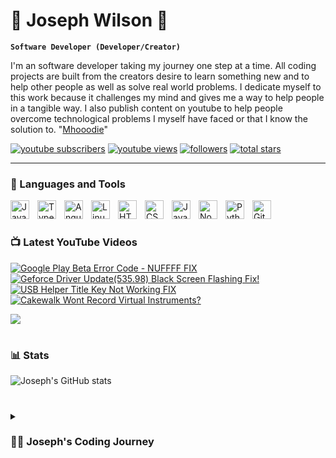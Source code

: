 # 🎸 Joseph Wilson 🎸

**`Software Developer (Developer/Creator)`**

I'm an software developer taking my journey one step at a time. All coding projects are built from the creators desire to learn something new and to help other people as well as solve real world problems. I dedicate myself to this work because it challenges my mind and gives me a way to help people in a tangible way. I also publish content on youtube to help people overcome technological problems I myself have faced or that I know the solution to.  "[Mhooodie][youtube]" 

   <p align="left">
      <a href="https://www.youtube.com/c/Mhooodie?sub_confirmation=1">
         <img alt="youtube subscribers" title="Subscribe to my YouTube channel" src="https://custom-icon-badges.demolab.com/youtube/channel/subscribers/UCbuGIZ-AqNbYOoQi5IK9dsQ?color=%23E05D44&label=SUBSCRIBE&logo=video&logoColor=white&style=for-the-badge&labelColor=CE4630"/></a> 
      <a href="https://www.youtube.com/c/Mhooodie">
         <img alt="youtube views" title="YouTube views" src="https://custom-icon-badges.demolab.com/youtube/channel/views/UCbuGIZ-AqNbYOoQi5IK9dsQ?color=%23E1AD0E&logo=eye&logoColor=white&style=for-the-badge&labelColor=C79600"/></a> 
      <a href="https://github.com/Mhooodie?tab=followers">
         <img alt="followers" title="Follow me on Github" src="https://custom-icon-badges.demolab.com/github/followers/Mhooodie?color=236ad3&labelColor=1155ba&style=for-the-badge&logo=person-add&label=Follow&logoColor=white"/></a>
      <a href="https://github.com/Mhooodie?tab=repositories&sort=stargazers">
         <img alt="total stars" title="Total stars on GitHub" src="https://custom-icon-badges.demolab.com/github/stars/Mhooodie?color=55960c&style=for-the-badge&labelColor=488207&logo=star"/></a>
   </p>

---

### 🧰 Languages and Tools

<img align="left" alt="Java" width="30px" style="padding-right:10px;" src="https://cdn.jsdelivr.net/gh/devicons/devicon/icons/java/java-original.svg"/>
<img align="left" alt="TypeScript" width="30px" style="padding-right:10px;" src="https://cdn.jsdelivr.net/gh/devicons/devicon/icons/typescript/typescript-plain.svg" />
<img align="left" alt="Angular" width="30px" style="padding-right:10px;" src="https://cdn.jsdelivr.net/gh/devicons/devicon/icons/angularjs/angularjs-plain.svg" />
<img align="left" alt="Linux" width="30px" style="padding-right:10px;" src="https://cdn.jsdelivr.net/gh/devicons/devicon/icons/linux/linux-original.svg" />
<img align="left" alt="HTML" width="30px" style="padding-right:10px;" src="https://cdn.jsdelivr.net/gh/devicons/devicon/icons/html5/html5-plain.svg" />
<img align="left" alt="CSS" width="30px" style="padding-right:10px;" src="https://cdn.jsdelivr.net/gh/devicons/devicon/icons/css3/css3-plain.svg" />
<img align="left" alt="JavaScript" width="30px" style="padding-right:10px;" src="https://cdn.jsdelivr.net/gh/devicons/devicon/icons/javascript/javascript-plain.svg" />
<img align="left" alt="NodeJS" width="30px" style="padding-right:10px;" src="https://cdn.jsdelivr.net/gh/devicons/devicon/icons/nodejs/nodejs-original.svg" />
<img align="left" alt="Python" width="30px" style="padding-right:10px;" src="https://cdn.jsdelivr.net/gh/devicons/devicon/icons/python/python-plain.svg" />
<img align="left" alt="GitHub" width="30px" style="padding-right:10px;" src="https://cdn.jsdelivr.net/gh/devicons/devicon/icons/github/github-original.svg" />
<br />

#

### 📺 Latest YouTube Videos

<!-- BEGIN YOUTUBE-CARDS -->
[![Google Play Beta Error Code - NUFFFF *FIX*](https://ytcards.demolab.com/?id=TAxMEbuP1aI&title=Google+Play+Beta+Error+Code+-+NUFFFF+*FIX*&lang=en&timestamp=1707836432&background_color=%230d1117&title_color=%23ffffff&stats_color=%23dedede&max_title_lines=1&width=250&border_radius=5&duration=395 "Google Play Beta Error Code - NUFFFF *FIX*")](https://www.youtube.com/watch?v=TAxMEbuP1aI)
[![Geforce Driver Update(535.98) Black Screen Flashing Fix!](https://ytcards.demolab.com/?id=Vibchv1xfSw&title=Geforce+Driver+Update(535.98)+Black+Screen+Flashing+Fix!&lang=en&timestamp=1707058821&background_color=%230d1117&title_color=%23ffffff&stats_color=%23dedede&max_title_lines=1&width=250&border_radius=5&duration=32 "Geforce Driver Update(535.98) Black Screen Flashing Fix!")](https://www.youtube.com/watch?v=Vibchv1xfSw)
[![USB Helper Title Key Not Working *FIX*](https://ytcards.demolab.com/?id=D9091XfEy0M&title=USB+Helper+Title+Key+Not+Working+*FIX*&lang=en&timestamp=1706360421&background_color=%230d1117&title_color=%23ffffff&stats_color=%23dedede&max_title_lines=1&width=250&border_radius=5&duration=55 "USB Helper Title Key Not Working *FIX*")](https://www.youtube.com/watch?v=D9091XfEy0M)
[![Cakewalk Wont Record Virtual Instruments?](https://ytcards.demolab.com/?id=cNEjbMigFt4&title=Cakewalk+Wont+Record+Virtual+Instruments?&lang=en&timestamp=1706101240&background_color=%230d1117&title_color=%23ffffff&stats_color=%23dedede&max_title_lines=1&width=250&border_radius=5&duration=33 "Cakewalk Wont Record Virtual Instruments?")](https://www.youtube.com/watch?v=cNEjbMigFt4)
<!-- END YOUTUBE-CARDS -->

[<img src="https://custom-icon-badges.demolab.com/badge/-Subscribe%20For%20More-red?style=for-the-badge&logo=video&logoColor=white"/>](https://www.youtube.com/c/Mhooodie@?sub_confirmation=1)

#

### 📊 Stats

![Joseph's GitHub stats](https://github-readme-stats.vercel.app/api?username=Mhooodie&show_icons=true&theme=gruvbox)

<!-- ![GitHub Streak](https://streak-stats.demolab.com?user=ForrestKnight&theme=gruvbox&border_radius=4.5) -->

#

<details>
 <summary><h3>👨‍💻 Joseph's Coding Journey</h3></summary>
   I am still on my journey. I will always be on my journey. I have a deep passion for more than just coding, I love to learn. This desire to learn started at around my freshman year of highschool. However, I started my coding journey before that. My brother introduced me to python when I was about 8. I tried to make some basic things in it like ping pong and some simple print statements. However, kid me could not seem to find interest or joy in coding. On the other hand this led to coding always being in the back of my mind. For all 4 years of highschool I tried to code and stopped before I got anywhere, I would learn some stuff about data types and print statements then quit. This changed during my senior year though. I went to tech school for networking and computer maintenance my junior year then my senior year participated in a profesional development program. In this program we learned how to talk to other profesionals, how to dress, how to make a resume, what covers letter were, and more. We also got to visit an abundance of different companies and delve further into our career interest. Through this program I got my first internship and took my first college computer science class through a dual enrollment program. Both of these things forced me to sit and learn how to code otherwise for the internship I would let my peers down; and for class I would get a bad grade. Java and Python were my first to languages and got me into the door. At my internship I did my first ever project creating a plugin for a GIS Software called ATAK-Civ. Ever since I have been working to learn more and more about everything within the tech field and specifically honing my software development skills.

[youtube]: https://youtube.com/Mhooodie
